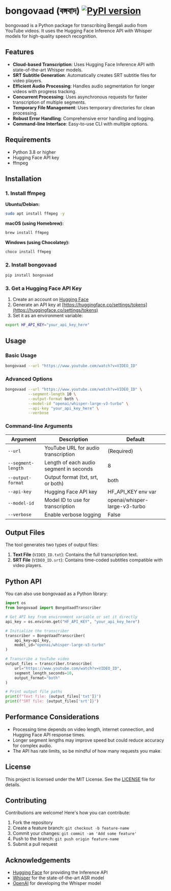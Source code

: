 # bongovaad (বঙ্গবাদ) [![PyPI version](https://badge.fury.io/py/bongovaad.svg)](https://badge.fury.io/py/bongovaad)

bongovaad is a Python package for transcribing Bengali audio from YouTube videos. It uses the Hugging Face Inference API with Whisper models for high-quality speech recognition.

## Features

- **Cloud-based Transcription**: Uses Hugging Face Inference API with state-of-the-art Whisper models.
- **SRT Subtitle Generation**: Automatically creates SRT subtitle files for video players.
- **Efficient Audio Processing**: Handles audio segmentation for longer videos with progress tracking.
- **Concurrent Processing**: Uses asynchronous requests for faster transcription of multiple segments.
- **Temporary File Management**: Uses temporary directories for clean processing.
- **Robust Error Handling**: Comprehensive error handling and logging.
- **Command-line Interface**: Easy-to-use CLI with multiple options.

## Requirements

- Python 3.8 or higher
- Hugging Face API key
- ffmpeg

## Installation

### 1. Install ffmpeg

**Ubuntu/Debian:**
```bash
sudo apt install ffmpeg -y
```

**macOS (using Homebrew):**
```bash
brew install ffmpeg
```

**Windows (using Chocolatey):**
```bash
choco install ffmpeg
```

### 2. Install bongovaad

```bash
pip install bongovaad
```

### 3. Get a Hugging Face API Key

1. Create an account on [Hugging Face](https://huggingface.co/join)
2. Generate an API key at [https://huggingface.co/settings/tokens](https://huggingface.co/settings/tokens)
3. Set it as an environment variable:

```bash
export HF_API_KEY="your_api_key_here"
```

## Usage

### Basic Usage

```bash
bongovaad --url "https://www.youtube.com/watch?v=VIDEO_ID"
```

### Advanced Options

```bash
bongovaad --url "https://www.youtube.com/watch?v=VIDEO_ID" \
          --segment-length 10 \
          --output-format both \
          --model-id "openai/whisper-large-v3-turbo" \
          --api-key "your_api_key_here" \
          --verbose
```

### Command-line Arguments

| Argument | Description | Default |
|----------|-------------|---------|
| `--url` | YouTube URL for audio transcription | (Required) |
| `--segment-length` | Length of each audio segment in seconds | 8 |
| `--output-format` | Output format (txt, srt, or both) | both |
| `--api-key` | Hugging Face API key | HF_API_KEY env var |
| `--model-id` | Model ID to use for transcription | openai/whisper-large-v3-turbo |
| `--verbose` | Enable verbose logging | False |

## Output Files

The tool generates two types of output files:

1. **Text File** (`VIDEO_ID.txt`): Contains the full transcription text.
2. **SRT File** (`VIDEO_ID.srt`): Contains time-coded subtitles compatible with video players.

## Python API

You can also use bongovaad as a Python library:

```python
import os
from bongovaad import BongoVaadTranscriber

# Get API key from environment variable or set it directly
api_key = os.environ.get("HF_API_KEY", "your_api_key_here")

# Initialize the transcriber
transcriber = BongoVaadTranscriber(
    api_key=api_key,
    model_id="openai/whisper-large-v3-turbo"
)

# Transcribe a YouTube video
output_files = transcriber.transcribe(
    url="https://www.youtube.com/watch?v=VIDEO_ID",
    segment_length_seconds=10,
    output_format="both"
)

# Print output file paths
print(f"Text file: {output_files['txt']}")
print(f"SRT file: {output_files['srt']}")
```

## Performance Considerations

- Processing time depends on video length, internet connection, and Hugging Face API response times.
- Longer segment lengths may improve speed but could reduce accuracy for complex audio.
- The API has rate limits, so be mindful of how many requests you make.

## License

This project is licensed under the MIT License. See the [LICENSE](LICENSE) file for details.

## Contributing

Contributions are welcome! Here's how you can contribute:

1. Fork the repository
2. Create a feature branch: `git checkout -b feature-name`
3. Commit your changes: `git commit -am 'Add some feature'`
4. Push to the branch: `git push origin feature-name`
5. Submit a pull request

## Acknowledgements

- [Hugging Face](https://huggingface.co/) for providing the Inference API
- [Whisper](https://github.com/openai/whisper) for the state-of-the-art ASR model
- [OpenAI](https://openai.com/) for developing the Whisper model
